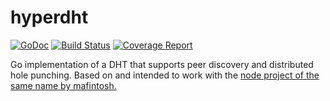 # hyperdht

[![GoDoc](https://godoc.org/gitlab.daplie.com/core-sdk/hyperdht?status.svg)](https://godoc.org/gitlab.daplie.com/core-sdk/hyperdht)
[![Build Status](https://gitlab.daplie.com/core-sdk/hyperdht/badges/master/build.svg)](https://gitlab.daplie.com/core-sdk/hyperdht/commits/master)
[![Coverage Report](https://gitlab.daplie.com/core-sdk/hyperdht/badges/master/coverage.svg)](https://gitlab.daplie.com/core-sdk/hyperdht/commits/master)

Go implementation of a DHT that supports peer discovery and distributed hole
punching. Based on and intended to work with the
[node project of the same name by mafintosh.](https://github.com/mafintosh/hyperdht)
